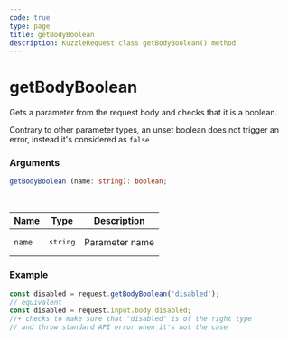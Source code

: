 ```yaml
---
code: true
type: page
title: getBodyBoolean
description: KuzzleRequest class getBodyBoolean() method
---
```


# getBodyBoolean

<SinceBadge version="2.11.0" />

Gets a parameter from the request body and checks that it is a boolean.

Contrary to other parameter types, an unset boolean does not trigger an
error, instead it's considered as `false`

### Arguments

```ts
getBodyBoolean (name: string): boolean;
```

</br>

| Name   | Type              | Description    |
|--------|-------------------|----------------|
| `name` | <pre>string</pre> | Parameter name |


### Example

```ts
const disabled = request.getBodyBoolean('disabled');
// equivalent
const disabled = request.input.body.disabled;
//+ checks to make sure that "disabled" is of the right type
// and throw standard API error when it's not the case
```
